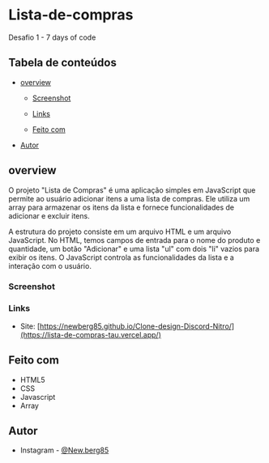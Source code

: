 # Lista-de-compras
Desafio 1 - 7 days of code


## Tabela de conteúdos 

- [overview](#overview)
  - [Screenshot](#screenshot)
  - [Links](#links)

  - [Feito com](#built-with)



- [Autor](#Autor)




## overview
O projeto "Lista de Compras" é uma aplicação simples em JavaScript que permite ao usuário adicionar itens a uma lista de compras. Ele utiliza um array para armazenar os itens da lista e fornece funcionalidades de adicionar e excluir itens.

A estrutura do projeto consiste em um arquivo HTML e um arquivo JavaScript. No HTML, temos campos de entrada para o nome do produto e quantidade, um botão "Adicionar" e uma lista "ul" com dois "li" vazios para exibir os itens. O JavaScript controla as funcionalidades da lista e a interação com o usuário.
  
### Screenshot







### Links

- Site: [https://newberg85.github.io/Clone-design-Discord-Nitro/](https://lista-de-compras-tau.vercel.app/)




## Feito com

- HTML5
- CSS
- Javascript 
- Array






## Autor

- Instagram - [@New.berg85](https://www.google.com/url?sa=t&source=web&rct=j&url=https://www.instagram.com/new.berg85/&ved=2ahUKEwihk-Wyhan4AhWjArkGHRPfDm8Qjjh6BAgHEAE&usg=AOvVaw2K5ZuwC3DJHMK4YkAZwUVM)

